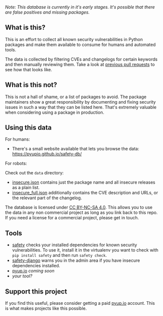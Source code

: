 *Note: This database is currently in it's early stages. It's possible that there are false positives and missing packages.*

## What is this?

This is an effort to collect all known security vulnerabilities in Python packages and make them available to consume for humans and automated tools.

The data is collected by filtering CVEs and changelogs for certain keywords and then manually reviewing them. Take a look at [previous pull requests](https://github.com/pyupio/safety-db/pulls) to see how that looks like.

## What is this not?

This is not a hall of shame, or a list of packages to avoid. The package maintainers show a great responsibility by documenting and fixing security issues in such a way that they can be listed here. That's extremely valuable when considering using a package in production.

## Using this data

For humans:

- There's a small website available that lets you browse the data: https://pyupio.github.io/safety-db/

For robots:

Check out the `data` directory:

- [insecure.json](https://github.com/pyupio/safety-db/blob/master/data/insecure.json) contains just the package name and all insecure releases as a plain list.
- [insecure_full.json](https://github.com/pyupio/safety-db/blob/master/data/insecure_full.json) additionally contains the CVE description and URLs, or the relevant part of the changelog.

The database is licensed under [CC BY-NC-SA 4.0](https://creativecommons.org/licenses/by-nc-sa/4.0/). This allows you to use the data in any non commercial project as long as you link back to this repo. If you need a license for a commercial project, please get in touch.

## Tools

- [safety](https://github.com/pyupio/safety) checks your installed dependencies for known security vulnerabilities. To use it, install it in the virtualenv you want to check with `pip install safety` and then run `safety check`.
- [safety-django](https://github.com/pyupio/safety-django) warns you in the admin area if you have insecure dependencies installed.
- [pyup.io](https://pyup.io) *coming soon*
- *your tool?*

## Support this project

If you find this useful, please consider getting a paid [pyup.io](https://pyup.io) account. This is what makes projects like this possible.
